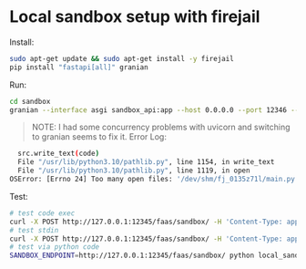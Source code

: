 # Local sandbox setup with firejail

Install:

```bash
sudo apt-get update && sudo apt-get install -y firejail
pip install "fastapi[all]" granian
```

Run:

```bash
cd sandbox
granian --interface asgi sandbox_api:app --host 0.0.0.0 --port 12346 --workers 6
```

> NOTE: I had some concurrency problems with uvicorn and switching to granian seems to fix it. 
Error Log: 
```bash
  src.write_text(code)
  File "/usr/lib/python3.10/pathlib.py", line 1154, in write_text
  File "/usr/lib/python3.10/pathlib.py", line 1119, in open
OSError: [Errno 24] Too many open files: '/dev/shm/fj_0135z71l/main.py'
```


Test:

```bash
# test code exec
curl -X POST http://127.0.0.1:12345/faas/sandbox/ -H 'Content-Type: application/json' -d '{"code":"print(1+1)","language":"python","compile_timeout":1.0,"run_timeout":3.0}'
# test stdin
curl -X POST http://127.0.0.1:12345/faas/sandbox/ -H 'Content-Type: application/json' -d '{"code":"name = input(\"Your name:\"); print(f\"Hi, {name}!\")","stdin":"Alice","language":"python","compile_timeout":1.0,"run_timeout":3.0}'
# test via python code
SANDBOX_ENDPOINT=http://127.0.0.1:12345/faas/sandbox/ python local_sandbox.py
```
